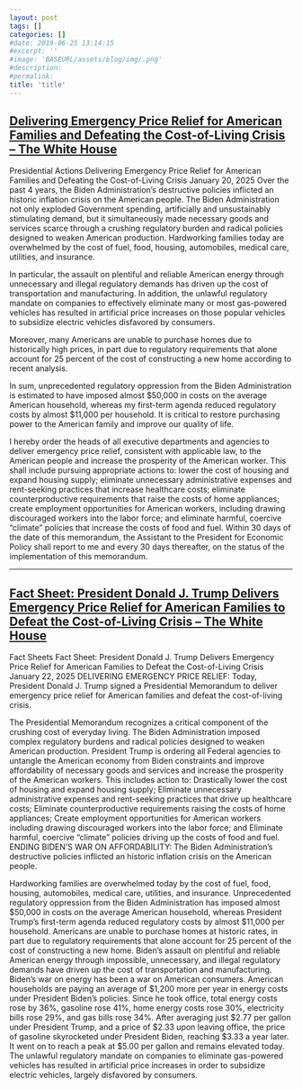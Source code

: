 ```yaml
---
layout: post
tags: []
categories: []
#date: 2019-06-25 13:14:15
#excerpt: ''
#image: 'BASEURL/assets/blog/img/.png'
#description:
#permalink:
title: 'title'
---
```



## [Delivering Emergency Price Relief for American Families and Defeating the Cost-of-Living Crisis – The White House](https://www.whitehouse.gov/presidential-actions/2025/01/delivering-emergency-price-relief-for-american-families-and-defeating-the-cost-of-living-crisis/)

Presidential Actions
Delivering Emergency Price Relief for American Families and Defeating the Cost-of-Living Crisis
January 20, 2025
Over the past 4 years, the Biden Administration’s destructive policies inflicted an historic inflation crisis on the American people.  The Biden Administration not only exploded Government spending, artificially and unsustainably stimulating demand, but it simultaneously made necessary goods and services scarce through a crushing regulatory burden and radical policies designed to weaken American production.  Hardworking families today are overwhelmed by the cost of fuel, food, housing, automobiles, medical care, utilities, and insurance.

In particular, the assault on plentiful and reliable American energy through unnecessary and illegal regulatory demands has driven up the cost of transportation and manufacturing.  In addition, the unlawful regulatory mandate on companies to effectively eliminate many or most gas-powered vehicles has resulted in artificial price increases on those popular vehicles to subsidize electric vehicles disfavored by consumers.

Moreover, many Americans are unable to purchase homes due to historically high prices, in part due to regulatory requirements that alone account for 25 percent of the cost of constructing a new home according to recent analysis.

In sum, unprecedented regulatory oppression from the Biden Administration is estimated to have imposed almost $50,000 in costs on the average American household, whereas my first-term agenda reduced regulatory costs by almost $11,000 per household.  It is critical to restore purchasing power to the American family and improve our quality of life.

I hereby order the heads of all executive departments and agencies to deliver emergency price relief, consistent with applicable law, to the American people and increase the prosperity of the American worker.  This shall include pursuing appropriate actions to:  lower the cost of housing and expand housing supply; eliminate unnecessary administrative expenses and rent-seeking practices that increase healthcare costs; eliminate counterproductive requirements that raise the costs of home appliances; create employment opportunities for American workers, including drawing discouraged workers into the labor force; and eliminate harmful, coercive “climate” policies that increase the costs of food and fuel.  Within 30 days of the date of this memorandum, the Assistant to the President for Economic Policy shall report to me and every 30 days thereafter, on the status of the implementation of this memorandum.

----

## [Fact Sheet: President Donald J. Trump Delivers Emergency Price Relief for American Families to Defeat the Cost-of-Living Crisis – The White House](https://www.whitehouse.gov/fact-sheets/2025/01/fact-sheet-president-donald-j-trump-delivers-emergency-price-relief-for-american-families-to-defeat-the-cost-of-living-crisis/)

Fact Sheets
Fact Sheet: President Donald J. Trump Delivers Emergency Price Relief for American Families to Defeat the Cost-of-Living Crisis
January 22, 2025
DELIVERING EMERGENCY PRICE RELIEF: Today, President Donald J. Trump signed a Presidential Memorandum to deliver emergency price relief for American families and defeat the cost-of-living crisis.

The Presidential Memorandum recognizes a critical component of the crushing cost of everyday living. The Biden Administration imposed complex regulatory burdens and radical policies designed to weaken American production.
President Trump is ordering all Federal agencies to untangle the American economy from Biden constraints and improve affordability of necessary goods and services and increase the prosperity of the American workers.
This includes action to:
Drastically lower the cost of housing and expand housing supply;
Eliminate unnecessary administrative expenses and rent-seeking practices that drive up healthcare costs;
Eliminate counterproductive requirements raising the costs of home appliances;
Create employment opportunities for American workers including drawing discouraged workers into the labor force; and
Eliminate harmful, coercive “climate” policies driving up the costs of food and fuel.
ENDING BIDEN’S WAR ON AFFORDABILITY: The Biden Administration’s destructive policies inflicted an historic inflation crisis on the American people.

Hardworking families are overwhelmed today by the cost of fuel, food, housing, automobiles, medical care, utilities, and insurance.
Unprecedented regulatory oppression from the Biden Administration has imposed almost $50,000 in costs on the average American household, whereas President Trump’s first-term agenda reduced regulatory costs by almost $11,000 per household.
Americans are unable to purchase homes at historic rates, in part due to regulatory requirements that alone account for 25 percent of the cost of constructing a new home.
Biden’s assault on plentiful and reliable American energy through impossible, unnecessary, and illegal regulatory demands have driven up the cost of transportation and manufacturing.
Biden’s war on energy has been a war on American consumers. American households are paying an average of $1,200 more per year in energy costs under President Biden’s policies. Since he took office, total energy costs rose by 36%, gasoline rose 41%, home energy costs rose 30%, electricity bills rose 29%, and gas bills rose 34%.
After averaging just $2.77 per gallon under President Trump, and a price of $2.33 upon leaving office, the price of gasoline skyrocketed under President Biden, reaching $3.33 a year later. It went on to reach a peak at $5.00 per gallon and remains elevated today.
The unlawful regulatory mandate on companies to eliminate gas-powered vehicles has resulted in artificial price increases in order to subsidize electric vehicles, largely disfavored by consumers.

